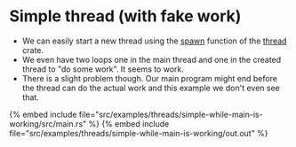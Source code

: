 # Simple thread (with fake work)

* We can easily start a new thread using the [spawn](https://doc.rust-lang.org/std/thread/fn.spawn.html) function of the [thread](https://doc.rust-lang.org/std/thread/) crate.
* We even have two loops one in the main thread and one in the created thread to "do some work". It seems to work.
* There is a slight problem though. Our main program might end before the thread can do the actual work and this example we don't even see that.

{% embed include file="src/examples/threads/simple-while-main-is-working/src/main.rs" %}
{% embed include file="src/examples/threads/simple-while-main-is-working/out.out" %}


